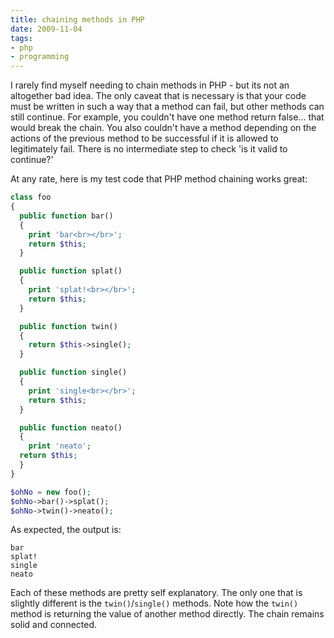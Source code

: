 ```yaml
---
title: chaining methods in PHP
date: 2009-11-04
tags:
- php
- programming
---
```

I rarely find myself needing to chain methods in PHP - but its not an altogether bad idea.  The only caveat that is necessary is that your code must be written in such a way that a method can fail, but other methods can still continue.  For example, you couldn't have one method return false... that would break the chain.  You also couldn't have a method depending on the actions of the previous method to be successful if it is allowed to legitimately fail.  There is no intermediate step to check 'is it valid to continue?'

<!--more-->

At any rate, here is my test code that PHP method chaining works great:

```php
class foo
{
  public function bar()
  {
    print 'bar<br></br>';
    return $this;
  }

  public function splat()
  {
    print 'splat!<br></br>';
    return $this;
  }

  public function twin()
  {
    return $this->single();
  }

  public function single()
  {
    print 'single<br></br>';
    return $this;
  }

  public function neato()
  {
    print 'neato';
  return $this;
  }
}

$ohNo = new foo();
$ohNo->bar()->splat();
$ohNo->twin()->neato();
```

As expected, the output is:
    
    bar
    splat!
    single
    neato

Each of these methods are pretty self explanatory.  The only one that is slightly different is the `twin()`/`single()` methods.  Note how the `twin()` method is returning the value of another method directly.  The chain remains solid and connected.
